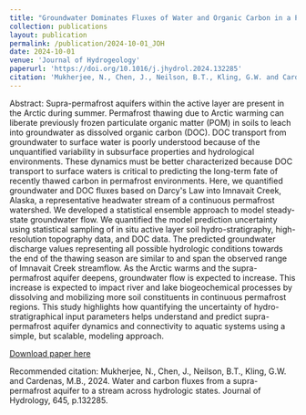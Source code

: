 ```yaml
---
title: "Groundwater Dominates Fluxes of Water and Organic Carbon in a Permafrost Watershed Across Hydrologic States"
collection: publications
layout: publication
permalink: /publication/2024-10-01_JOH
date: 2024-10-01
venue: 'Journal of Hydrogeology'
paperurl: 'https://doi.org/10.1016/j.jhydrol.2024.132285'
citation: 'Mukherjee, N., Chen, J., Neilson, B.T., Kling, G.W. and Cardenas, M.B., 2024. Water and carbon fluxes from a supra-permafrost aquifer to a stream across hydrologic states. Journal of Hydrology, 645, p.132285.'
---
```

Abstract: Supra-permafrost aquifers within the active layer are present in the Arctic during summer. Permafrost thawing due to Arctic warming can liberate previously frozen particulate organic matter (POM) in soils to leach into groundwater as dissolved organic carbon (DOC). DOC transport from groundwater to surface water is poorly understood because of the unquantified variability in subsurface properties and hydrological environments. These dynamics must be better characterized because DOC transport to surface waters is critical to predicting the long-term fate of recently thawed carbon in permafrost environments. Here, we quantified groundwater and DOC fluxes based on Darcy's Law into Imnavait Creek, Alaska, a representative headwater stream of a continuous permafrost watershed. We developed a statistical ensemble approach to model steady-state groundwater flow. We quantified the model prediction uncertainty using statistical sampling of in situ active layer soil hydro-stratigraphy, high-resolution topography data, and DOC data. The predicted groundwater discharge values representing all possible hydrologic conditions towards the end of the thawing season are similar to and span the observed range of Imnavait Creek streamflow.  As the Arctic warms and the supra-permafrost aquifer deepens, groundwater flow is expected to increase. This increase is expected to impact river and lake biogeochemical processes by dissolving and mobilizing more soil constituents in continuous permafrost regions. This study highlights how quantifying the uncertainty of hydro-stratigraphical input parameters helps understand and predict supra-permafrost aquifer dynamics and connectivity to aquatic systems using a simple, but scalable, modeling approach.

[Download paper here](https://doi.org/10.1016/j.jhydrol.2024.132285)

Recommended citation: Mukherjee, N., Chen, J., Neilson, B.T., Kling, G.W. and Cardenas, M.B., 2024. Water and carbon fluxes from a supra-permafrost aquifer to a stream across hydrologic states. Journal of Hydrology, 645, p.132285.
